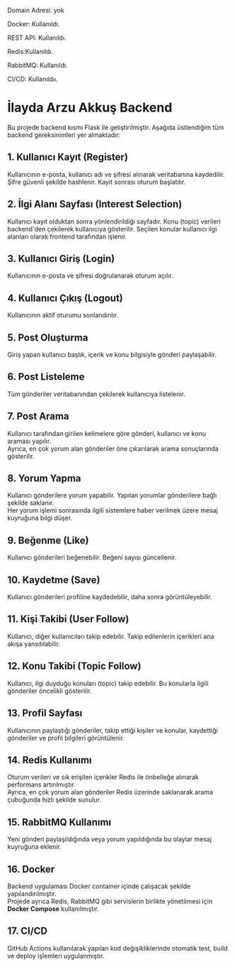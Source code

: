 Domain Adresi: yok

Docker: Kullanıldı.

REST API: Kullanıldı.

Redis:Kullanıldı.

RabbitMQ: Kullanıldı.

CI/CD: Kullanıldıı.

# İlayda Arzu Akkuş Backend #

Bu projede backend kısmı Flask ile geliştirilmiştir. Aşağıda üstlendiğim tüm backend gereksinimleri yer almaktadır:

## 1. Kullanıcı Kayıt (Register)
Kullanıcının e-posta, kullanıcı adı ve şifresi alınarak veritabanına kaydedilir. Şifre güvenli şekilde hashlenir. Kayıt sonrası oturum başlatılır.

## 2. İlgi Alanı Sayfası (Interest Selection)
Kullanıcı kayıt olduktan sonra yönlendirildiği sayfadır. Konu (topic) verileri backend'den çekilerek kullanıcıya gösterilir. Seçilen konular kullanıcı ilgi alanları olarak frontend tarafından işlenir.

## 3. Kullanıcı Giriş (Login)
Kullanıcının e-posta ve şifresi doğrulanarak oturum açılır.

## 4. Kullanıcı Çıkış (Logout)
Kullanıcının aktif oturumu sonlandırılır.

## 5. Post Oluşturma
Giriş yapan kullanıcı başlık, içerik ve konu bilgisiyle gönderi paylaşabilir.

## 6. Post Listeleme
Tüm gönderiler veritabanından çekilerek kullanıcıya listelenir.

## 7. Post Arama
Kullanıcı tarafından girilen kelimelere göre gönderi, kullanıcı ve konu araması yapılır.  
Ayrıca, en çok yorum alan gönderiler öne çıkarılarak arama sonuçlarında gösterilir.

## 8. Yorum Yapma
Kullanıcı gönderilere yorum yapabilir. Yapılan yorumlar gönderilere bağlı şekilde saklanır.  
Her yorum işlemi sonrasında ilgili sistemlere haber verilmek üzere mesaj kuyruğuna bilgi düşer.

## 9. Beğenme (Like)
Kullanıcı gönderileri beğenebilir. Beğeni sayısı güncellenir.

## 10. Kaydetme (Save)
Kullanıcı gönderileri profiline kaydedebilir, daha sonra görüntüleyebilir.

## 11. Kişi Takibi (User Follow)
Kullanıcı, diğer kullanıcıları takip edebilir. Takip edilenlerin içerikleri ana akışa yansıtılabilir.

## 12. Konu Takibi (Topic Follow)
Kullanıcı, ilgi duyduğu konuları (topic) takip edebilir. Bu konularla ilgili gönderiler öncelikli gösterilir.

## 13. Profil Sayfası
Kullanıcının paylaştığı gönderiler, takip ettiği kişiler ve konular, kaydettiği gönderiler ve profil bilgileri görüntülenir.

## 14. Redis Kullanımı
Oturum verileri ve sık erişilen içerikler Redis ile önbelleğe alınarak performans artırılmıştır.  
Ayrıca, en çok yorum alan gönderiler Redis üzerinde saklanarak arama çubuğunda hızlı şekilde sunulur.

## 15. RabbitMQ Kullanımı
Yeni gönderi paylaşıldığında veya yorum yapıldığında bu olaylar mesaj kuyruğuna eklenir.  

## 16. Docker
Backend uygulaması Docker container içinde çalışacak şekilde yapılandırılmıştır.  
Projede ayrıca Redis, RabbitMQ gibi servislerin birlikte yönetilmesi için **Docker Compose** kullanılmıştır.

## 17. CI/CD
GitHub Actions kullanılarak yapılan kod değişikliklerinde otomatik test, build ve deploy işlemleri uygulanmıştır.
